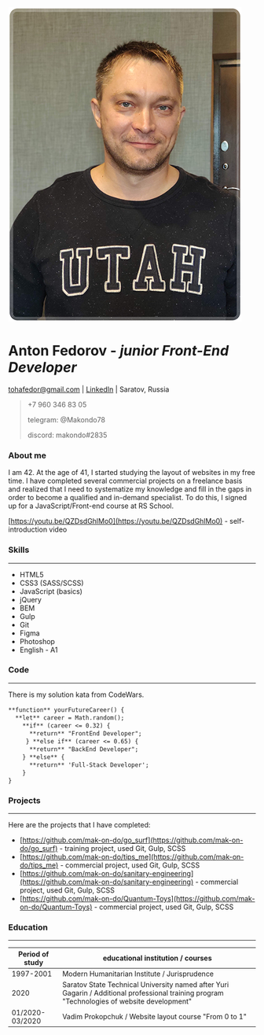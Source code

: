 ![my foto](my_foto_small.png)
# Anton Fedorov - ***junior Front-End Developer*** 
tohafedor@gmail.com | [LinkedIn](https://www.linkedin.com/in/antonfedorovsrt) | Saratov, Russia

>+7 960 346 83 05
>
>telegram: @Makondo78
>
>discord: makondo#2835

### About me
I am 42. At the age of 41, I started studying the layout of websites in my free time. I have completed several commercial projects on a freelance basis and realized that I need to systematize my knowledge and fill in the gaps in order to become a qualified and in-demand specialist. To do this, I signed up for a JavaScript/Front-end course at RS School.

[https://youtu.be/QZDsdGhlMo0](https://youtu.be/QZDsdGhlMo0) - self-introduction video
### Skills
---
* HTML5
* CSS3 (SASS/SCSS)
* JavaScript (basics)
* jQuery
* BEM
* Gulp
* Git
* Figma
* Photoshop
* English - A1

### Code
---
There is my solution kata from CodeWars.
```
**function** yourFutureCareer() {
  **let** career = Math.random();
    **if** (career <= 0.32) {
      **return** "FrontEnd Developer";
     } **else if** (career <= 0.65) {
      **return** "BackEnd Developer";
    } **else** {
      **return** 'Full-Stack Developer';
    }
}
```

### Projects
---
Here are the projects that I have completed:
* [https://github.com/mak-on-do/go_surf](https://github.com/mak-on-do/go_surf) - training project, used Git, Gulp, SCSS
* [https://github.com/mak-on-do/tips_me](https://github.com/mak-on-do/tips_me) - commercial project, used Git, Gulp, SCSS
* [https://github.com/mak-on-do/sanitary-engineering](https://github.com/mak-on-do/sanitary-engineering) - commercial project, used Git, Gulp, SCSS
* [https://github.com/mak-on-do/Quantum-Toys](https://github.com/mak-on-do/Quantum-Toys) - commercial project, used Git, Gulp, SCSS

### Education
---
| Period of study | educational institution / courses |
| ---- | ----- | 
| 1997-2001 | Modern Humanitarian Institute / Jurisprudence |
| 2020 | Saratov State Technical University named after Yuri Gagarin / Additional professional training program "Technologies of website development" |
| 01/2020-03/2020 | Vadim Prokopchuk / Website layout course "From 0 to 1" |